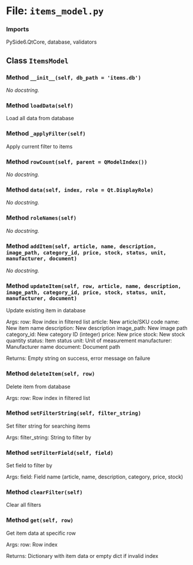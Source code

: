 # File: `items_model.py`

### Imports
PySide6.QtCore, database, validators

## Class `ItemsModel`
### Method `__init__(self, db_path = 'items.db')`
_No docstring._

### Method `loadData(self)`
Load all data from database

### Method `_applyFilter(self)`
Apply current filter to items

### Method `rowCount(self, parent = QModelIndex())`
_No docstring._

### Method `data(self, index, role = Qt.DisplayRole)`
_No docstring._

### Method `roleNames(self)`
_No docstring._

### Method `addItem(self, article, name, description, image_path, category_id, price, stock, status, unit, manufacturer, document)`
_No docstring._

### Method `updateItem(self, row, article, name, description, image_path, category_id, price, stock, status, unit, manufacturer, document)`
Update existing item in database

Args:
    row: Row index in filtered list
    article: New article/SKU code
    name: New item name
    description: New description
    image_path: New image path
    category_id: New category ID (integer)
    price: New price
    stock: New stock quantity
    status: Item status
    unit: Unit of measurement
    manufacturer: Manufacturer name
    document: Document path

Returns:
    Empty string on success, error message on failure

### Method `deleteItem(self, row)`
Delete item from database

Args:
    row: Row index in filtered list

### Method `setFilterString(self, filter_string)`
Set filter string for searching items

Args:
    filter_string: String to filter by

### Method `setFilterField(self, field)`
Set field to filter by

Args:
    field: Field name (article, name, description, category, price, stock)

### Method `clearFilter(self)`
Clear all filters

### Method `get(self, row)`
Get item data at specific row

Args:
    row: Row index

Returns:
    Dictionary with item data or empty dict if invalid index
